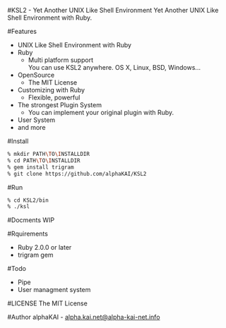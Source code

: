 #KSL2 - Yet Another UNIX Like Shell Environment
Yet Another UNIX Like Shell Environment with Ruby.  
  
#Features
* UNIX Like Shell Environment with Ruby
* Ruby
  - Multi platform support  
    You can use KSL2 anywhere. OS X, Linux, BSD, Windows...
* OpenSource
  - The MIT License
* Customizing with Ruby
  - Flexible, powerful
* The strongest Plugin System
  - You can implement your original plugin with Ruby.
* User System
* and more
  
  
#Install
```zsh
% mkdir PATH\TO\INSTALLDIR
% cd PATH\TO\INSTALLDIR
% gem install trigram
% git clone https://github.com/alphaKAI/KSL2
```
  
  
#Run
```zsh
% cd KSL2/bin
% ./ksl
```
  
  
#Docments
WIP  
  
  
#Rquirements
* Ruby 2.0.0 or later  
* trigram gem
  
  
#Todo
* Pipe
* User managment system
  
  
#LICENSE
The MIT License  
  
  
#Author
alphaKAI - alpha.kai.net@alpha-kai-net.info
  
  
